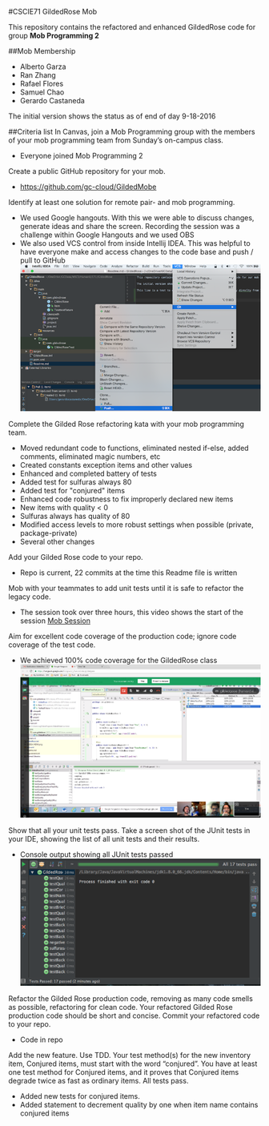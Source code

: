 #CSCIE71 GildedRose Mob

This repository contains the refactored and enhanced GildedRose code for group **Mob Programming 2**

##Mob Membership
* Alberto Garza
* Ran Zhang
* Rafael Flores
* Samuel Chao
* Gerardo Castaneda

The initial version shows the status as of end of day 9-18-2016



##Criteria list
In Canvas, join a Mob Programming group with the members of your mob programming team from Sunday’s on-campus class. 
* Everyone joined Mob Programming 2

Create a public GitHub repository for your mob. 
* https://github.com/gc-cloud/GildedMobe

Identify at least one solution for remote pair- and mob programming. 
* We used Google hangouts.  With this we were able to discuss changes, generate ideas and share the screen.  Recording the session was a challenge within Google Hangouts and we used OBS
* We also used VCS control from inside Intellij IDEA.  This was helpful to have everyone make and access changes to the code base and push / pull to GitHub
![Alt text](GitIDEA_MENU.png?raw=true "Using Git in Intellij IDEA")


Complete the Gilded Rose refactoring kata with your mob programming team.
* Moved redundant code to functions, eliminated nested if-else, added comments, eliminated magic numbers, etc
* Created constants exception items and other values
* Enhanced and completed battery of tests
* Added test for sulfuras always 80
* Added test for "conjured" items
* Enhanced code robustness to fix improperly declared new items
* New items with quality < 0 
* Sulfuras always has quality of 80
* Modified access levels to more robust settings when possible (private, package-private)
* Several other changes


Add your Gilded Rose code to your repo.
* Repo is current, 22 commits at the time this Readme file is written

Mob with your teammates to add unit tests until it is safe to refactor the legacy code. 
* The session took over three hours, this video shows the start of the session [Mob Session](https://www.youtube.com/watch?v=l6lQjZ9BMyc)

Aim for excellent code coverage of the production code; ignore code coverage of the test code. 
* We achieved 100% code coverage for the GildedRose class
![Alt text](Result.png?raw=true "Test Coverage & Hangout")

Show that all your unit tests pass. Take a screen shot of the JUnit tests in your IDE, showing the list of all unit tests and their results. 
* Console output showing all JUnit tests passed
![Alt text](test-results.png?raw=true "All tests passed")

Refactor the Gilded Rose production code, removing as many code smells as possible, refactoring for clean code. Your refactored Gilded Rose production code should be short and concise. Commit your refactored code to your repo.
* Code in repo

Add the new feature. Use TDD. Your test method(s) for the new inventory item, Conjured items, must start with the word “conjured”. You have at least one test method for Conjured items, and it proves that Conjured items degrade twice as fast as ordinary items. All tests pass.
* Added new tests for conjured items.  
* Added statement to decrement quality by one when item name contains conjured items
